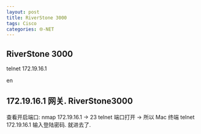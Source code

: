 ```yaml
---
layout: post
title: RiverStone 3000
tags: Cisco
categories: 🌐-NET
---
```


## RiverStone 3000

telnet 172.19.16.1

en



## 172.19.16.1 网关. RiverStone3000 
查看开启端口: nmap 172.19.16.1 → 23 telnet 端口打开  → 所以 Mac 终端 telnet 172.19.16.1 输入登陆密码. 就进去了.




